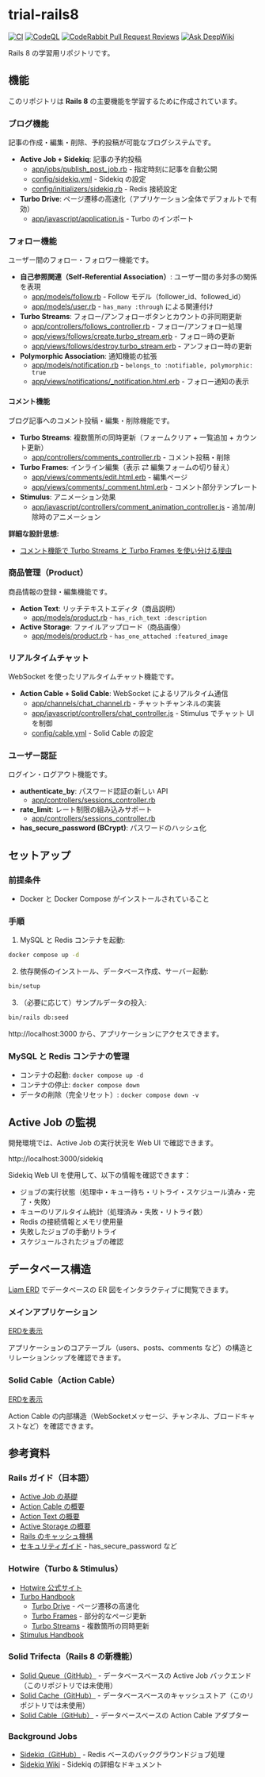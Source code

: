 # trial-rails8

[![CI](https://github.com/masutaka/trial-rails8/actions/workflows/ci.yml/badge.svg?branch=main)][CI]
[![CodeQL](https://github.com/masutaka/trial-rails8/actions/workflows/codeql.yml/badge.svg?branch=main)][CodeQL]
[![CodeRabbit Pull Request Reviews](https://img.shields.io/coderabbit/prs/github/masutaka/trial-rails8)][CodeRabbit]
[![Ask DeepWiki](https://deepwiki.com/badge.svg)][DeepWiki]

[CI]: https://github.com/masutaka/trial-rails8/actions/workflows/ci.yml?query=branch%3Amain
[CodeQL]: https://github.com/masutaka/trial-rails8/actions/workflows/codeql.yml?query=branch%3Amain
[CodeRabbit]: https://www.coderabbit.ai/
[DeepWiki]: https://deepwiki.com/masutaka/trial-rails8

Rails 8 の学習用リポジトリです。

## 機能

このリポジトリは **Rails 8** の主要機能を学習するために作成されています。

### ブログ機能

記事の作成・編集・削除、予約投稿が可能なブログシステムです。

- **Active Job + Sidekiq**: 記事の予約投稿
  - [app/jobs/publish_post_job.rb](app/jobs/publish_post_job.rb) - 指定時刻に記事を自動公開
  - [config/sidekiq.yml](config/sidekiq.yml) - Sidekiq の設定
  - [config/initializers/sidekiq.rb](config/initializers/sidekiq.rb) - Redis 接続設定
- **Turbo Drive**: ページ遷移の高速化（アプリケーション全体でデフォルトで有効）
  - [app/javascript/application.js](app/javascript/application.js) - Turbo のインポート

### フォロー機能

ユーザー間のフォロー・フォロワー機能です。

- **自己参照関連（Self-Referential Association）**: ユーザー間の多対多の関係を表現
  - [app/models/follow.rb](app/models/follow.rb) - Follow モデル（follower_id、followed_id）
  - [app/models/user.rb](app/models/user.rb) - `has_many :through` による関連付け
- **Turbo Streams**: フォロー/アンフォローボタンとカウントの非同期更新
  - [app/controllers/follows_controller.rb](app/controllers/follows_controller.rb) - フォロー/アンフォロー処理
  - [app/views/follows/create.turbo_stream.erb](app/views/follows/create.turbo_stream.erb) - フォロー時の更新
  - [app/views/follows/destroy.turbo_stream.erb](app/views/follows/destroy.turbo_stream.erb) - アンフォロー時の更新
- **Polymorphic Association**: 通知機能の拡張
  - [app/models/notification.rb](app/models/notification.rb) - `belongs_to :notifiable, polymorphic: true`
  - [app/views/notifications/_notification.html.erb](app/views/notifications/_notification.html.erb) - フォロー通知の表示

#### コメント機能

ブログ記事へのコメント投稿・編集・削除機能です。

- **Turbo Streams**: 複数箇所の同時更新（フォームクリア + 一覧追加 + カウント更新）
  - [app/controllers/comments_controller.rb](app/controllers/comments_controller.rb) - コメント投稿・削除
- **Turbo Frames**: インライン編集（表示 ⇄ 編集フォームの切り替え）
  - [app/views/comments/edit.html.erb](app/views/comments/edit.html.erb) - 編集ページ
  - [app/views/comments/_comment.html.erb](app/views/comments/_comment.html.erb) - コメント部分テンプレート
- **Stimulus**: アニメーション効果
  - [app/javascript/controllers/comment_animation_controller.js](app/javascript/controllers/comment_animation_controller.js) - 追加/削除時のアニメーション

**詳細な設計思想:**
- [コメント機能で Turbo Streams と Turbo Frames を使い分ける理由](docs/why-comment-uses-turbo-streams-and-frames.md)

### 商品管理（Product）

商品情報の登録・編集機能です。

- **Action Text**: リッチテキストエディタ（商品説明）
  - [app/models/product.rb](app/models/product.rb) - `has_rich_text :description`
- **Active Storage**: ファイルアップロード（商品画像）
  - [app/models/product.rb](app/models/product.rb) - `has_one_attached :featured_image`

### リアルタイムチャット

WebSocket を使ったリアルタイムチャット機能です。

- **Action Cable + Solid Cable**: WebSocket によるリアルタイム通信
  - [app/channels/chat_channel.rb](app/channels/chat_channel.rb) - チャットチャンネルの実装
  - [app/javascript/controllers/chat_controller.js](app/javascript/controllers/chat_controller.js) - Stimulus でチャット UI を制御
  - [config/cable.yml](config/cable.yml) - Solid Cable の設定

### ユーザー認証

ログイン・ログアウト機能です。

- **authenticate_by**: パスワード認証の新しい API
  - [app/controllers/sessions_controller.rb](app/controllers/sessions_controller.rb)
- **rate_limit**: レート制限の組み込みサポート
  - [app/controllers/sessions_controller.rb](app/controllers/sessions_controller.rb)
- **has_secure_password (BCrypt)**: パスワードのハッシュ化

## セットアップ

### 前提条件

- Docker と Docker Compose がインストールされていること

### 手順

1. MySQL と Redis コンテナを起動:

```bash
docker compose up -d
```

2. 依存関係のインストール、データベース作成、サーバー起動:

```bash
bin/setup
```

3. （必要に応じて）サンプルデータの投入:

```bash
bin/rails db:seed
```

http://localhost:3000 から、アプリケーションにアクセスできます。

### MySQL と Redis コンテナの管理

- コンテナの起動: `docker compose up -d`
- コンテナの停止: `docker compose down`
- データの削除（完全リセット）: `docker compose down -v`

## Active Job の監視

開発環境では、Active Job の実行状況を Web UI で確認できます。

http://localhost:3000/sidekiq

Sidekiq Web UI を使用して、以下の情報を確認できます：

- ジョブの実行状態（処理中・キュー待ち・リトライ・スケジュール済み・完了・失敗）
- キューのリアルタイム統計（処理済み・失敗・リトライ数）
- Redis の接続情報とメモリ使用量
- 失敗したジョブの手動リトライ
- スケジュールされたジョブの確認

## データベース構造

[Liam ERD](https://liambx.com/) でデータベースの ER 図をインタラクティブに閲覧できます。

### メインアプリケーション

[ERDを表示](https://liambx.com/erd/p/github.com/masutaka/trial-rails8/blob/main/db/schema.rb)

アプリケーションのコアテーブル（users、posts、comments など）の構造とリレーションシップを確認できます。

### Solid Cable（Action Cable）

[ERDを表示](https://liambx.com/erd/p/github.com/masutaka/trial-rails8/blob/main/db/cable_schema.rb)

Action Cable の内部構造（WebSocketメッセージ、チャンネル、ブロードキャストなど）を確認できます。

## 参考資料

### Rails ガイド（日本語）

- [Active Job の基礎](https://railsguides.jp/active_job_basics.html)
- [Action Cable の概要](https://railsguides.jp/action_cable_overview.html)
- [Action Text の概要](https://railsguides.jp/action_text_overview.html)
- [Active Storage の概要](https://railsguides.jp/active_storage_overview.html)
- [Rails のキャッシュ機構](https://railsguides.jp/caching_with_rails.html)
- [セキュリティガイド](https://railsguides.jp/security.html) - has_secure_password など

### Hotwire（Turbo & Stimulus）

- [Hotwire 公式サイト](https://hotwired.dev/)
- [Turbo Handbook](https://turbo.hotwired.dev/handbook/introduction)
  - [Turbo Drive](https://turbo.hotwired.dev/handbook/drive) - ページ遷移の高速化
  - [Turbo Frames](https://turbo.hotwired.dev/handbook/frames) - 部分的なページ更新
  - [Turbo Streams](https://turbo.hotwired.dev/handbook/streams) - 複数箇所の同時更新
- [Stimulus Handbook](https://stimulus.hotwired.dev/handbook/introduction)

### Solid Trifecta（Rails 8 の新機能）

- [Solid Queue（GitHub）](https://github.com/rails/solid_queue) - データベースベースの Active Job バックエンド（このリポジトリでは未使用）
- [Solid Cache（GitHub）](https://github.com/rails/solid_cache) - データベースベースのキャッシュストア（このリポジトリでは未使用）
- [Solid Cable（GitHub）](https://github.com/rails/solid_cable) - データベースベースの Action Cable アダプター

### Background Jobs

- [Sidekiq（GitHub）](https://github.com/sidekiq/sidekiq) - Redis ベースのバックグラウンドジョブ処理
- [Sidekiq Wiki](https://github.com/sidekiq/sidekiq/wiki) - Sidekiq の詳細なドキュメント
